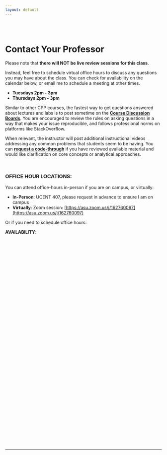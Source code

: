 ```yaml
---
layout: default
---
```


<div class = "uk-container uk-container-small">
  
<br><br>


# Contact Your Professor

Please note that **there will NOT be live review sessions for this class**.  

Instead, feel free to schedule virtual office hours to discuss any questions you may have about the class. You can check for availability on the calendar below, or email me to schedule a meeting at other times. 

* **Tuesdays 2pm - 3pm** 
* **Thursdays 2pm - 3pm** 

Similar to other CPP courses, the fastest way to get questions answered about lectures and labs is to post sometime on the [**Course Discussion Boards**](https://ds4ps.org/cpp-529-master/help/). You are encouraged to review the rules on asking questions in a way that makes your issue reproducible, and follows professional norms on platforms like StackOverflow. 

When relevant, the instructor will post additional instructional videos addressing any common problems that students seem to be having. You can [**request a code-through**](https://github.com/DS4PS/cpp-529-master/issues/1) if you have reviewed available material and would like clarification on core concepts or analytical approaches. 

<br>


### OFFICE HOUR LOCATIONS: 

You can attend office-hours in-person if you are on campus, or virtually:

* **In-Person**: UCENT 407, please request in advance to ensure I am on campus  
* **Virtually**: Zoom session: [https://asu.zoom.us/j/162760097](https://asu.zoom.us/j/162760097)      

Or if you need to schedule office hours:

**AVAILABILITY**: 

<!-- Calendly inline widget begin -->
<div class="calendly-inline-widget" data-url="https://calendly.com/tonyjames-1/15min?hide_event_type_details=1" style="min-width:320px;height:630px;"></div>
<script type="text/javascript" src="https://assets.calendly.com/assets/external/widget.js"></script>
<!-- Calendly inline widget end -->




<br>
<br>

-----

<br>
<br>
<br>
<br>


</div>
  
